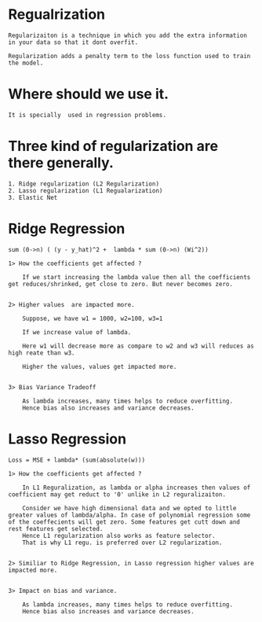 # Regualrization

    Regularizaiton is a technique in which you add the extra information in your data so that it dont overfit.

    Regularization adds a penalty term to the loss function used to train the model.


# Where should we use it.

    It is specially  used in regression problems.


#  Three kind of regularization are there generally.

    1. Ridge regularization (L2 Regularization)
    2. Lasso regularization (L1 Regualarization)
    3. Elastic Net


#  Ridge Regression

    sum (0->n) ( (y - y_hat)^2 +  lambda * sum (0->n) (Wi^2))

    1> How the coefficients get affected ?

        If we start increasing the lambda value then all the coefficients get reduces/shrinked, get close to zero. But never becomes zero.

    
    2> Higher values  are impacted more.

        Suppose, we have w1 = 1000, w2=100, w3=1

        If we increase value of lambda.

        Here w1 will decrease more as compare to w2 and w3 will reduces as high reate than w3.

        Higher the values, values get impacted more.

    
    3> Bias Variance Tradeoff
    
        As lambda increases, many times helps to reduce overfitting.
        Hence bias also increases and variance decreases.

# Lasso Regression

    Loss = MSE + lambda* (sum(absolute(w)))

    1> How the coefficients get affected ?

        In L1 Reguralization, as lambda or alpha increases then values of coefficient may get reduct to '0' unlike in L2 reguralizaiton.

        Consider we have high dimensional data and we opted to little greater values of lambda/alpha. In case of polynomial regression some of the coeffecients will get zero. Some features get cutt down and rest features get selected.
        Hence L1 regularization also works as feature selector. 
        That is why L1 regu. is preferred over L2 regularization.


    2> Similiar to Ridge Regression, in Lasso regression higher values are impacted more.


    3> Impact on bias and variance. 

        As lambda increases, many times helps to reduce overfitting.
        Hence bias also increases and variance decreases.

